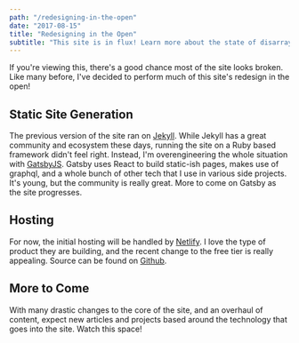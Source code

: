 ```yaml
---
path: "/redesigning-in-the-open"
date: "2017-08-15"
title: "Redesigning in the Open"
subtitle: "This site is in flux! Learn more about the state of disarray"
---
```


If you're viewing this, there's a good chance most of the site looks broken. Like many before, I've decided to perform much of this site's redesign in the open!

## Static Site Generation

The previous version of the site ran on [Jekyll](http://jekyllrb.com). While Jekyll has a great community and ecosystem these days, running the site on a Ruby based framework didn't feel right. Instead, I'm overengineering the whole situation with [GatsbyJS](https://www.gatsbyjs.org/). Gatsby uses React to build static-ish pages, makes use of graphql, and a whole bunch of other tech that I use in various side projects. It's young, but the community is really great. More to come on Gatsby as the site progresses.

## Hosting

For now, the initial hosting will be handled by [Netlify](https://www.netlify.com/). I love the type of product they are building, and the recent change to the free tier is really appealing. Source can be found on [Github](https://github.com/markmichon/markmichon.com).

## More to Come

With many drastic changes to the core of the site, and an overhaul of content, expect new articles and projects based around the technology that goes into the site. Watch this space!